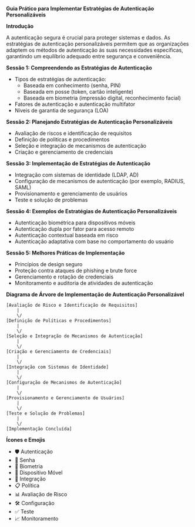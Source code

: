 **Guia Prático para Implementar Estratégias de Autenticação Personalizáveis**

**Introdução**

A autenticação segura é crucial para proteger sistemas e dados. As estratégias de autenticação personalizáveis permitem que as organizações adaptem os métodos de autenticação às suas necessidades específicas, garantindo um equilíbrio adequado entre segurança e conveniência.

**Sessão 1: Compreendendo as Estratégias de Autenticação**

* Tipos de estratégias de autenticação:
    - Baseada em conhecimento (senha, PIN)
    - Baseada em posse (token, cartão inteligente)
    - Baseada em biometria (impressão digital, reconhecimento facial)
* Fatores de autenticação e autenticação multifator
* Níveis de garantia de segurança (LOA)

**Sessão 2: Planejando Estratégias de Autenticação Personalizáveis**

* Avaliação de riscos e identificação de requisitos
* Definição de politicas e procedimentos
* Seleção e integração de mecanismos de autenticação
* Criação e gerenciamento de credenciais

**Sessão 3: Implementação de Estratégias de Autenticação**

* Integração com sistemas de identidade (LDAP, AD)
* Configuração de mecanismos de autenticação (por exemplo, RADIUS, SAML)
* Provisionamento e gerenciamento de usuários
* Teste e solução de problemas

**Sessão 4: Exemplos de Estratégias de Autenticação Personalizáveis**

* Autenticação biométrica para dispositivos móveis
* Autenticação dupla por fator para acesso remoto
* Autenticação contextual baseada em risco
* Autenticação adaptativa com base no comportamento do usuário

**Sessão 5: Melhores Práticas de Implementação**

* Princípios de design seguro
* Proteção contra ataques de phishing e brute force
* Gerenciamento e rotação de credenciais
* Monitoramento e auditoria de atividades de autenticação

**Diagrama de Árvore de Implementação de Autenticação Personalizável**

```
[Avaliação de Risco e Identificação de Requisitos]
    |
    \/
[Definição de Políticas e Procedimentos]
    |
    \/
[Seleção e Integração de Mecanismos de Autenticação]
    |
    \/
[Criação e Gerenciamento de Credenciais]
    |
    \/
[Integração com Sistemas de Identidade]
    |
    \/
[Configuração de Mecanismos de Autenticação]
    |
    \/
[Provisionamento e Gerenciamento de Usuários]
    |
    \/
[Teste e Solução de Problemas]
    |
    \/
[Implementação Concluída]
```

**Ícones e Emojis**

* 🛡️ Autenticação
* 🔑 Senha
* 👤 Biometria
* 📲 Dispositivo Móvel
* 🔗 Integração
* 📋 Política
* 📊 Avaliação de Risco
* 🛠️ Configuração
* ✅ Teste
* 📈 Monitoramento